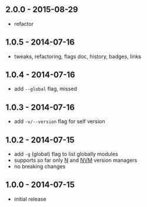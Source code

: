 

## 2.0.0 - 2015-08-29
- refactor

## 1.0.5 - 2014-07-16
- tweaks, refactoring, flags doc, history, badges, links

## 1.0.4 - 2014-07-16
- add `--global` flag, missed

## 1.0.3 - 2014-07-16
- add `-v/--version` flag for self version

## 1.0.2 - 2014-07-15
- add `-g` (global) flag to list globally modules
- supports so far only [N][n-url] and [NVM][nvm-url] version managers
- no breaking changes

## 1.0.0 - 2014-07-15
- initial release


[n-url]: https://github.com/visionmedia/n
[nvm-url]: https://github.com/creationix/nvm